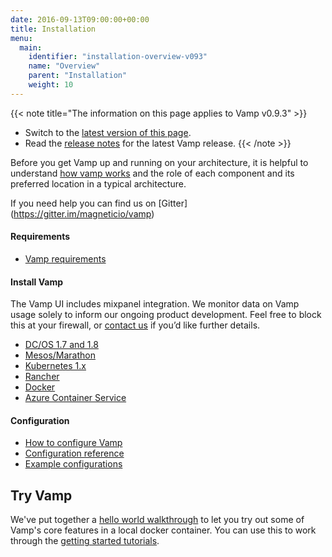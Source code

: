 ```yaml
---
date: 2016-09-13T09:00:00+00:00
title: Installation
menu:
  main:
    identifier: "installation-overview-v093"
    name: "Overview"
    parent: "Installation"
    weight: 10
---
```


{{< note title="The information on this page applies to Vamp v0.9.3" >}}

* Switch to the [latest version of this page](/documentation/installation/overview).
* Read the [release notes](/documentation/release-notes/latest) for the latest Vamp release.
{{< /note >}}

Before you get Vamp up and running on your architecture, it is helpful to understand [how vamp works](/documentation/how-vamp-works/architecture-and-components) and the role of each component and its preferred location in a typical architecture.  

If you need help you can find us on [Gitter] (https://gitter.im/magneticio/vamp)

#### Requirements

* [Vamp requirements](/documentation/how-vamp-works/requirements)

#### Install Vamp
The Vamp UI includes mixpanel integration. We monitor data on Vamp usage solely to inform our ongoing product development. Feel free to block this at your firewall, or [contact us](contact) if you’d like further details.

* [DC/OS 1.7 and 1.8](/documentation/installation/v0.9.3/dcos)
* [Mesos/Marathon](/documentation/installation/v0.9.3/mesos-marathon)
* [Kubernetes 1.x](/documentation/installation/v0.9.3/kubernetes)
* [Rancher](/documentation/installation/v0.9.3/rancher)
* [Docker](/documentation/installation/v0.9.3/docker)
* [Azure Container Service](/documentation/installation/v0.9.3/azure-container-service)

#### Configuration

* [How to configure Vamp](/documentation/installation/v0.9.3/configure-vamp/)
* [Configuration reference](/documentation/installation/v0.9.3/configuration-reference/)
* [Example configurations](/documentation/installation/v0.9.3/example-configurations/)

## Try Vamp

We've put together a [hello world walkthrough](/documentation/installation/v0.9.3/hello-world/) to let you try out some of Vamp's core features in a local docker container. You can use this to work through the [getting started tutorials](/documentation/tutorials/overview).


